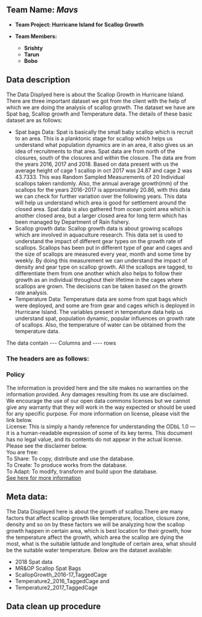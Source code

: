 ## **Team Name: _Mavs_**
- **Team Project: Hurricane Island for Scallop Growth**
- **Team Members:**

  - **Srishty**
  - **Tarun**
  - **Bobo**
  
 ## Data description
The Data Displyed here is about the Scallop Growth in Hurricane Island. 
There are three important dataset we got from the client with the help of which we are doing the analysis of scallop growth. The dataset we have are Spat bag, Scallop growth and Temperature data.
The details of these basic dataset are as follows:
*	Spat bags Data: Spat is basically the small baby scallop which is recruit to an area. This is a planktonic stage for scallop which helps us understand what population dynamics are in an area, it also gives us an idea of recruitments to that area. Spat data are from north of the closures, south of the closures and within the closure.  The data are from the years 2016, 2017 and 2018.
Based on data present with us the average height of cage 1 scallop in oct 2017 was 24.87 and cage 2 was 43.7333. This was Random Sampled Measurements of 20 Individual scallops taken randomly. Also, the annual average growth(mm) of the scallops for the years 2016-2017 is approximately 20.86, with this data we can check for further variation over the following years. 
This data will help us understand which area is good for settlement around the closed area. Spat data is also gathered from ocean point area which is another closed area, but a larger closed area for long term which has been managed by Department of Rain fishery.
*	Scallop growth data: Scallop growth data is about growing scallops which are involved in aquaculture research. This data set is used to understand the impact of different gear types on the growth rate of scallops. Scallops has been put in different type of gear and cages and the size of scallops are measured every year, month and some time by weekly. By doing this measurement we can understand the impact of density and gear type on scallop growth.
All the scallops are tagged, to differentiate them from one another which also helps to follow their growth as an individual throughout their lifetime in the cages where scallops are grown. The decisions can be taken based on the growth rate analysis.
*	Temperature Data: Temperature data are some from spat bags which were deployed, and some are from gear and cages which is deployed in Hurricane Island. The variables present in temperature data help us understand spat, population dynamic, popular influences on growth rate of scallops. Also, the temperature of water can be obtained from the temperature data.

The data contain --- Columns and ---- rows

 ### The headers are as follows:



  
  
### Policy
The information is provided here and the site makes no warranties on the information provided. Any damages resulting from its use are disclaimed. We encourage the use of our open data commons licenses but we cannot give any warranty that they will work in the way expected or should be used for any specific purpose. For more information on license, please visit the link below.  
License:
This is simply a handy reference for understanding the ODbL 1.0 — it is a human-readable expression of some of its key terms. This document has no legal value, and its contents do not appear in the actual license.
Please see the disclaimer below.  
You are free:  
To Share: To copy, distribute and use the database.  
To Create: To produce works from the database.  
To Adapt: To modify, transform and build upon the database.  
[See here for more information](http://opendefinition.org/licenses/odc-odbl/)
    
## Meta data:
The Data Displayed here is about the growth of scallop.There are many factors that affect scallop growth like temperature, location, closure zone, density and so on by these factors we will be analyzing how the scallop growth happen in certain area, which is best location for their growth, how the temperature affect the growth, which area the scallop are dying the most, what is the suitable latitude and longitude of certain area, what should be the suitable water temperature.
Below are the dataset available:

  * 2018 Spat data
  * MR&OP Scallop Spat Bags
  * ScallopGrowth_2016-17_TaggedCage
  * Temperature2_2016_TaggedCage and
  * Temperature2_2017_TaggedCage

 
  
  ## Data clean up procedure
  
  
  

  
  
  
 
